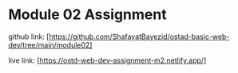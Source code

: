 # Module 02 Assignment

github link: [https://github.com/ShafayatBayezid/ostad-basic-web-dev/tree/main/module02]

live link: [https://ostd-web-dev-assignment-m2.netlify.app/]
